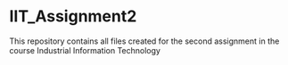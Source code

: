 # IIT_Assignment2
This repository contains all files created for the second assignment in the course Industrial Information Technology
